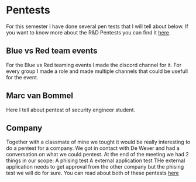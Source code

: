 # Pentests
For this semester I have done several pen tests that I will tell about below.
If you want to know more about the R&D Pentests you can find it [here](project).

## Blue vs Red team events
For the Blue vs Red teaming events I made the discord channel for it.
For every group I made a role and made multiple channels that could be usefull for the event.


## Marc van Bommel
Here I tell about pentest of security engineer student.

## Company
Together with a classmate of mine we tought it would be really interesting to do a pentest for a company.
We got in contact with De Wever and had a conversation on what we could pentest. At the end of the meeting we had 2 things in our scope:
A phising test
A external application test
THe external application needs to get approval from the other company but the phising test we will do for sure.
You can read about both of these pentests [here](wever)